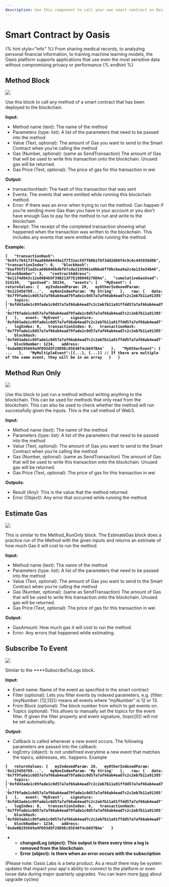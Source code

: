 ```yaml
---
description: Use this component to call your own smart contract on Oasis
---
```


# Smart Contract by Oasis

{% hint style="info" %}
From sharing medical records, to analyzing personal financial information, to training machine learning models, the Oasis platform supports applications that use even the most sensitive data without compromising privacy or performance
{% endhint %}

## **Method Block**

![](.gitbook/assets/image%20%2829%29.png)

Use this block to call any method of a smart contract that has been deployed to the blockchain.

**Input:**

* Method name \(text\): The name of the method
* Parameters \(type: list\): A list of the parameters that need to be passed into the method
* Value \(Text, optional\): The amount of Gas you want to send to the Smart Contract when you’re calling the method
* Gas \(Number, optional\): \(same as SendTransaction\) The amount of Gas that will be used to write this transaction onto the blockchain. Unused gas will be returned.
* Gas Price \(Text, optional\): The price of gas for this transaction in wei

**Output:**

* transactionHash: The hash of this transaction that was sent
* Events: The events that were emitted while running this blockchain method.
* Error: If there was an error when trying to run the method. Can happen if you’re sending more Gas than you have in your account or you don’t have enough Gas to pay for the method to run and write to the blockchain
* Receipt: The receipt of the completed transaction showing what happened when the transaction was written to the blockchain. This includes any events that were emitted while running the method.

**Example:**

**`{  
        "transactionHash": "0x9fc76417374aa880d4449a1f7f31ec597f00b1f6f3dd2d66f4c9c6c445836d8b",  
        "transactionIndex": 0,  
        "blockHash": "0xef95f2f1ed3ca60b048b4bf67cde2195961e0bba6f70bcbea9a2c4e133e34b46",  
        "blockNumber": 3,  
        "contractAddress": "0x11f4d0A3c12e86B4b5F39B213F7E19D048276DAe",  
        "cumulativeGasUsed": 314159,  
        "gasUsed": 30234,  
        "events": {  
            "MyEvent": {  
                returnValues: {  
                    myIndexedParam: 20,  
                    myOtherIndexedParam: '0x123456789...',  
                    myNonIndexParam: 'My String'  
                },  
                raw: {  
                    data: '0x7f9fade1c0d57a7af66ab4ead79fade1c0d57a7af66ab4ead7c2c2eb7b11a91385',  
                    topics: ['0xfd43ade1c09fade1c0d57a7af66ab4ead7c2c2eb7b11a91ffdd57a7af66ab4ead7', '0x7f9fade1c0d57a7af66ab4ead79fade1c0d57a7af66ab4ead7c2c2eb7b11a91385']  
                },  
                event: 'MyEvent',  
                signature: '0xfd43ade1c09fade1c0d57a7af66ab4ead7c2c2eb7b11a91ffdd57a7af66ab4ead7',  
                logIndex: 0,  
                transactionIndex: 0,  
                transactionHash: '0x7f9fade1c0d57a7af66ab4ead79fade1c0d57a7af66ab4ead7c2c2eb7b11a91385',  
                blockHash: '0xfd43ade1c09fade1c0d57a7af66ab4ead7c2c2eb7b11a91ffdd57a7af66ab4ead7',  
                blockNumber: 1234,  
                address: '0xde0B295669a9FD93d5F28D9Ec85E40f4cb697BAe'  
            },  
            "MyOtherEvent": {  
                ...  
            },  
            "MyMultipleEvent":[{...}, {...}] // If there are multiple of the same event, they will be in an array  
        }  
    }`**

## **Method Run Only**

![](.gitbook/assets/image%20%289%29.png)

Use this block to just run a method without writing anything to the blockchain. This can be used for methods that only read from the blockchain. This can also be used to check whether the method will run successfully given the inputs. This is the call method of Web3.

**Input:**

* Method name \(text\): The name of the method
* Parameters \(type: list\): A list of the parameters that need to be passed into the method
* Value \(Text, optional\): The amount of Gas you want to send to the Smart Contract when you’re calling the method
* Gas \(Number, optional\): \(same as SendTransaction\) The amount of Gas that will be used to write this transaction onto the blockchain. Unused gas will be returned.
* Gas Price \(Text, optional\): The price of gas for this transaction in wei

**Outputs:**

* Result \(Any\): This is the value that the method returned.
* Error \(Object\): Any error that occurred while running the method.

## **Estimate Gas**

![](.gitbook/assets/image%20%2814%29.png)

This is similar to the Method\_RunOnly block. The EstimateGas block  does a practice run of the Method with the given inputs and returns an estimate of how much Gas it will cost to run the method.

**Input:**

* Method name \(text\): The name of the method
* Parameters \(type: list\): A list of the parameters that need to be passed into the method
* Value \(Text, optional\): The amount of Gas you want to send to the Smart Contract when you’re calling the method
* Gas \(Number, optional\): \(same as SendTransaction\) The amount of Gas that will be used to write this transaction onto the blockchain. Unused gas will be returned.
* Gas Price \(Text, optional\): The price of gas for this transaction in wei

**Output:**

* GasAmount: How much gas it will cost to run the method.
* Error: Any errors that happened while estimating.

## **Subscribe To Event**

![](.gitbook/assets/image%20%2833%29.png)

Similar to the ****SubscribeToLogs block.

**Input:**

* Event name: Name of the event as specified in the smart contract
* Filter \(optional\): Lets you filter events by indexed parameters, e.g. {filter: {myNumber: \[12,13\]}} means all events where “myNumber” is 12 or 13.
* From Block \(optional\): The block number from which to get events on.
* Topics \(optional\): This allows to manually set the topics for the event filter. If given the filter property and event signature, \(topic\[0\]\) will not be set automatically.

**Output:**

* Callback is called whenever a new event occurs. The following parameters are passed into the callback:
* logEntry \(object\): Is not undefined everytime a new event that matches the topics, addresses, etc. happens. Example

**`{  
    returnValues: {  
        myIndexedParam: 20,  
        myOtherIndexedParam: '0x123456789...',  
        myNonIndexParam: 'My String'  
    },  
    raw: {  
        data: '0x7f9fade1c0d57a7af66ab4ead79fade1c0d57a7af66ab4ead7c2c2eb7b11a91385',  
        topics: ['0xfd43ade1c09fade1c0d57a7af66ab4ead7c2c2eb7b11a91ffdd57a7af66ab4ead7', '0x7f9fade1c0d57a7af66ab4ead79fade1c0d57a7af66ab4ead7c2c2eb7b11a91385']  
    },  
    event: 'MyEvent',  
    signature: '0xfd43ade1c09fade1c0d57a7af66ab4ead7c2c2eb7b11a91ffdd57a7af66ab4ead7',  
    logIndex: 0,  
    transactionIndex: 0,  
    transactionHash: '0x7f9fade1c0d57a7af66ab4ead79fade1c0d57a7af66ab4ead7c2c2eb7b11a91385',  
    blockHash: '0xfd43ade1c09fade1c0d57a7af66ab4ead7c2c2eb7b11a91ffdd57a7af66ab4ead7',  
    blockNumber: 1234,  
    address: '0xde0B295669a9FD93d5F28D9Ec85E40f4cb697BAe'  
}`**

* * **changedLog \(object\): This output is there every time a log is removed from the blockchain.**
  * **Error \(object\): Is there when an error occurs with the subscription**

\(Please note: Oasis Labs is a beta product. As a result there may be system updates that impact your app's ability to connect to the platform or even loose data during major quarterly upgrades. You can learn more [_here_](http://docs.oasiscloud.io/en/latest/dashboard-quickstart/) about upgrade cycles\)

